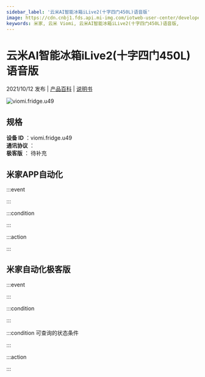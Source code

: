 ```yaml
---
sidebar_label: '云米AI智能冰箱iLive2(十字四门450L)语音版'
image: https://cdn.cnbj1.fds.api.mi-img.com/iotweb-user-center/developer_1679068737330QMTilt13.png?GalaxyAccessKeyId=AKVGLQWBOVIRQ3XLEW&Expires=9223372036854775807&Signature=8rfa6e8bH/RxBrlW6tSEBTPk8Lk=
keywords: 米家, 云米 Viomi, 云米AI智能冰箱iLive2(十字四门450L)语音版, 
---
```

# 云米AI智能冰箱iLive2(十字四门450L)语音版

2021/10/12 发布 | [产品百科](https://home.mi.com/webapp/content/baike/product/index.html?model=viomi.fridge.u49/) | [说明书](https://home.mi.com/views/introduction.html?model=viomi.fridge.u49&region=cn)

![viomi.fridge.u49](https://cdn.cnbj1.fds.api.mi-img.com/iotweb-user-center/developer_1679068737330QMTilt13.png?GalaxyAccessKeyId=AKVGLQWBOVIRQ3XLEW&Expires=9223372036854775807&Signature=8rfa6e8bH/RxBrlW6tSEBTPk8Lk=)

## 规格  
> 
**设备 ID** ：viomi.fridge.u49  
**通讯协议** ：  
**极客版**  ： 待补充 


## 米家APP自动化  

:::event  

:::

:::condition  

:::

:::action   

:::

## 米家自动化极客版  

:::event  

:::

:::condition  

:::

:::condition 可查询的状态条件  

:::

:::action  

:::

        
